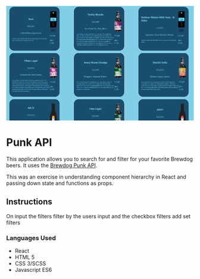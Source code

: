 ![alt text](./src/assets/punk.png)

# Punk API 

This application allows you to search for and filter for your favorite Brewdog beers. It uses the [Brewdog Punk API](https://punkapi.com/).

This was an exercise in understanding component hierarchy in React and passing down state and functions as props.

## Instructions
On input the filters filter by the users input and the checkbox filters add set filters

### Languages Used
* React
* HTML 5
* CSS 3/SCSS
* Javascript ES6